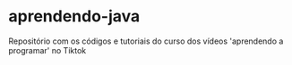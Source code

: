 # aprendendo-java
Repositório com os códigos e tutoriais do curso dos vídeos 'aprendendo a programar' no Tiktok
